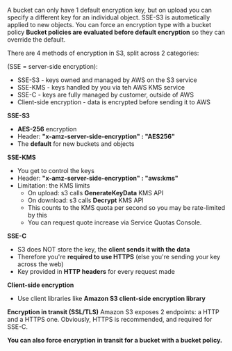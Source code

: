 A bucket can only have 1 default encryption key, but on upload you can specify a different key for an individual object.
SSE-S3 is autometically applied to new objects.
You can force an encryption type with a bucket policy 
**Bucket policies are evaluated before default encryption** so they can override the default.

There are 4 methods of encryption in S3, split across 2 categories:

(SSE = server-side encryption):
- SSE-S3 - keys owned and managed by AWS on the S3 service
- SSE-KMS - keys handled by you via teh AWS KMS service
- SSE-C - keys are fully managed by customer, outside of AWS
- Client-side encryption - data is encrypted before sending it to AWS

**SSE-S3**
- **AES-256** encryption
- Header: **"x-amz-server-side-encryption" : "AES256"**
- The **default** for new buckets and objects

**SSE-KMS**
- You get to control the keys
- Header: **"x-amz-server-side-encryption" : "aws:kms"**
- Limitation: the KMS limits
	- On upload: s3 calls **GenerateKeyData** KMS API
	- On download: s3 calls **Decrypt** KMS API
	- This counts to the KMS quota per second so you may be rate-limited by this
	- You can request quote increase via Service Quotas Console.

**SSE-C**
- S3 does NOT store the key, the **client sends it with the data**
- Therefore you're **required to use HTTPS** (else you're sending your key across the web)
- Key provided in **HTTP headers** for every request made

**Client-side encryption**
- Use client libraries like **Amazon S3 client-side encryption library**

**Encryption in transit (SSL/TLS)**
Amazon S3 exposes 2 endpoints: a HTTP and a HTTPS one.
Obviously, HTTPS is recommended, and required for SSE-C.

**You can also force encryption in transit for a bucket with a bucket policy.**